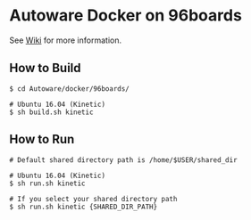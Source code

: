 # Autoware Docker on 96boards

See [Wiki](https://github.com/CPFL/Autoware/wiki/Docker) for more information.

## How to Build
```
$ cd Autoware/docker/96boards/

# Ubuntu 16.04 (Kinetic)
$ sh build.sh kinetic
```

## How to Run
```
# Default shared directory path is /home/$USER/shared_dir

# Ubuntu 16.04 (Kinetic)
$ sh run.sh kinetic

# If you select your shared directory path
$ sh run.sh kinetic {SHARED_DIR_PATH}
```
